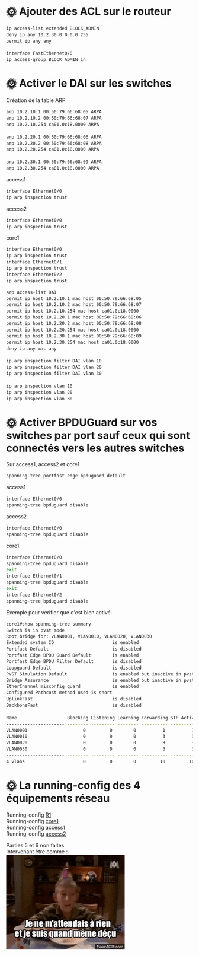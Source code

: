 # 🌞 Ajouter des ACL sur le routeur
```bash
ip access-list extended BLOCK_ADMIN
deny ip any 10.2.30.0 0.0.0.255
permit ip any any

interface FastEthernet0/0
ip access-group BLOCK_ADMIN in
```  

# 🌞 Activer le DAI sur les switches  
Création de la table ARP  
```bash
arp 10.2.10.1 00:50:79:66:68:05 ARPA
arp 10.2.10.2 00:50:79:66:68:07 ARPA
arp 10.2.10.254 ca01.0c18.0000 ARPA

arp 10.2.20.1 00:50:79:66:68:06 ARPA
arp 10.2.20.2 00:50:79:66:68:08 ARPA
arp 10.2.20.254 ca01.0c18.0000 ARPA

arp 10.2.30.1 00:50:79:66:68:09 ARPA
arp 10.2.30.254 ca01.0c18.0000 ARPA
```

access1  
```bash
interface Ethernet0/0
ip arp inspection trust
```  

access2  
```bash
interface Ethernet0/0
ip arp inspection trust
```  

core1  
```bash
interface Ethernet0/0
ip arp inspection trust
interface Ethernet0/1
ip arp inspection trust
interface Ethernet0/2
ip arp inspection trust
```  
```bash
arp access-list DAI  
permit ip host 10.2.10.1 mac host 00:50:79:66:68:05
permit ip host 10.2.10.2 mac host 00:50:79:66:68:07
permit ip host 10.2.10.254 mac host ca01.0c18.0000
permit ip host 10.2.20.1 mac host 00:50:79:66:68:06
permit ip host 10.2.20.2 mac host 00:50:79:66:68:08
permit ip host 10.2.20.254 mac host ca01.0c18.0000
permit ip host 10.2.30.1 mac host 00:50:79:66:68:09
permit ip host 10.2.30.254 mac host ca01.0c18.0000
deny ip any mac any

ip arp inspection filter DAI vlan 10
ip arp inspection filter DAI vlan 20
ip arp inspection filter DAI vlan 30

ip arp inspection vlan 10
ip arp inspection vlan 20
ip arp inspection vlan 30
```  

# 🌞 Activer BPDUGuard sur vos switches par port sauf ceux qui sont connectés vers les autres switches

Sur access1, access2 et core1  
```bash
spanning-tree portfast edge bpduguard default
```  

access1  
```bash
interface Ethernet0/0
spanning-tree bpduguard disable
```

access2  
```bash
interface Ethernet0/0
spanning-tree bpduguard disable
```  

core1  
```bash
interface Ethernet0/0
spanning-tree bpduguard disable
exit
interface Ethernet0/1
spanning-tree bpduguard disable
exit
interface Ethernet0/2
spanning-tree bpduguard disable
```  

Exemple pour vérifier que c'est bien activé  
```bash
core1#show spanning-tree summary               
Switch is in pvst mode
Root bridge for: VLAN0001, VLAN0010, VLAN0020, VLAN0030
Extended system ID                      is enabled
Portfast Default                        is disabled
Portfast Edge BPDU Guard Default        is enabled
Portfast Edge BPDU Filter Default       is disabled
Loopguard Default                       is disabled
PVST Simulation Default                 is enabled but inactive in pvst mode
Bridge Assurance                        is enabled but inactive in pvst mode
EtherChannel misconfig guard            is enabled
Configured Pathcost method used is short
UplinkFast                              is disabled
BackboneFast                            is disabled

Name                   Blocking Listening Learning Forwarding STP Active
---------------------- -------- --------- -------- ---------- ----------
VLAN0001                     0         0        0          1          1
VLAN0010                     0         0        0          3          3
VLAN0020                     0         0        0          3          3
VLAN0030                     0         0        0          3          3
---------------------- -------- --------- -------- ---------- ----------
4 vlans                      0         0        0         10         10
```  

# 🌞 La running-config des 4 équipements réseau

Running-config [R1](./part2/r1_running-config.md)  
Running-config [core1](./part2/core1_running-config.md)  
Running-config [access1](./part2/access1_running-config.md)  
Running-config [access2](./part2/access2_running-config.md)  


Parties 5 et 6 non faites  
Intervenant être comme :  
![Texte alternatif](../../images/rien.gif)
